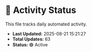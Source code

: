 # 🤖 Activity Status

This file tracks daily automated activity.

- **Last Updated:** 2025-08-21 15:21:27
- **Total Updates:** 63
- **Status:** 🟢 Active
